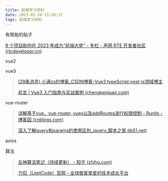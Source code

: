 ```yaml
---
title: 前端学习资料
date: 2023-02-28 15:28:27
tags: 前端学习资料
---
```




有帮助的贴子

[9 个项目助你在 2023 年成为“前端大佬” - 专栏 - 声网 RTE 开发者社区 (rtcdeveloper.cn)](https://www.rtcdeveloper.cn/cn/community/blog/25083)

vue2

vue3

> [(29条消息) 小满zs的博客_CSDN博客-Vue3,typeScript,nest-js领域博主](https://blog.csdn.net/qq1195566313)
>
> [前言 | Vue3 入门指南与实战案例 (chengpeiquan.com)](https://vue3.chengpeiquan.com/)

vue-router

> [详解基于vue，vue-router, vuex以及addRoutes进行权限控制 - Runlin - 博客园 (cnblogs.com)](https://www.cnblogs.com/zhengrunlin/p/8981017.html)
>
> [深入了解query和params的使用区别_jquery_脚本之家 (jb51.net)](https://www.jb51.net/article/163764.htm)

axios

> 





算法

> [左神算法笔记（持续更新） - 知乎 (zhihu.com)](https://zhuanlan.zhihu.com/p/431814918)
>
> [力扣（LeetCode）官网 - 全球极客挚爱的技术成长平台](https://leetcode.cn/)
